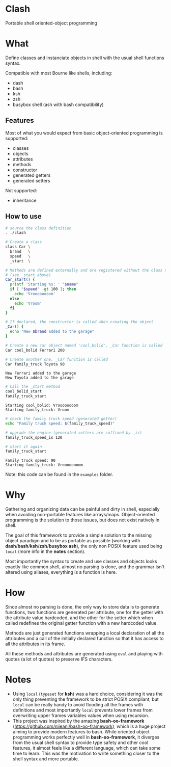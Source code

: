 # Clash
Portable shell oriented-object programming

# What
Define classes and instanciate objects in shell with the usual shell functions syntax.

Compatible with most Bourne like shells, including:

- dash
- bash
- ksh
- zsh
- busybox shell (ash with bash compatibility)

## Features

Most of what you would expect from basic object-oriented programming is supported:

- classes
- objects
- attributes
- methods
- constructor
- generated getters
- generated setters

Not supported:

- inheritance

## How to use
```bash
# source the class definition
. ./clash
```

```bash
# Create a class
class Car \
  brand   \
  speed   \
  _start  \

# Methods are defined externally and are registered without the class name
# (see _start above)
Car_start() {
  printf 'Starting %s: ' "$name"
  if [ "$speed" -gt 100 ]; then
    echo 'Vroooooooom'
  else
    echo 'Vroom'
  fi
}

# If declared, the constructor is called when creating the object
_Car() {
  echo "New $brand added to the garage"
}
```

```bash
# Create a new car object named 'cool_bolid', _Car function is called
Car cool_bolid Ferrari 200

# Create another one, _Car function is called
Car family_truck Toyota 90
```

```
New Ferrari added to the garage
New Toyota added to the garage
```

```bash
# Call the _start method
cool_bolid_start
family_truck_start
```

```
Starting cool_bolid: Vroooooooom
Starting family_truck: Vroom
```

```bash
# check the family truck speed (generated getter)
echo "Family truck speed: $(family_truck_speed)"

# upgrade the engine (generated setters are suffixed by _is)
family_truck_speed_is 120

# start it again
family_truck_start
```

```
Family truck speed: 90
Starting family_truck: Vroooooooom
```

Note: this code can be found in the `examples` folder.

# Why

Gathering and organizing data can be painful and dirty in shell, especially when avoiding non-portable features like arrays/maps.
Object-oriented programming is the solution to those issues, but does not exist natively in shell.

The goal of this framework to provide a simple solution to the missing object paradigm and to be as portable as possible (working with **dash**/**bash**/**ksh**/**zsh**/**busybox ash**), the only non POSIX feature used being `local` (more info in the **notes** section).

Most importantly the syntax to create and use classes and objects looks exactly like common shell, almost no parsing is done, and the grammar isn't altered using aliases, everything is a function is here.

# How

Since almost no parsing is done, the only way to store data is to generate functions, two functions are generated per attribute, one for the getter with the attribute value hardcoded, and the other for the setter which when called redefines the original getter function with a new hardcoded value.

Methods are just generated functions wrapping a local declaration of all the attributes and a call of the initially declared function so that it has access to all the attributes in its frame.

All these methods and attributes are generated using `eval` and playing with quotes (a lot of quotes) to preserve IFS characters.

# Notes

- Using `local` (`typeset` for **ksh**) was a hard choice, considering it was the only thing preventing the framework to be strict POSIX compliant, but `local` can be really handy to avoid flooding all the frames with definitions and most importantly `local` prevents lower frames from overwriting upper frames variables values when using recursion.
- This project was inspired by the amazing **bash-oo-framework** (https://github.com/niieani/bash-oo-framework), which is a huge project aiming to provide modern features to bash. While oriented object programming works perfectly well in **bash-oo-framework**, it diverges from the usual shell syntax to provide type safety and other cool features, it almost feels like a different language, which can take some time to learn. This was the motivation to write something closer to the shell syntax and more portable.

